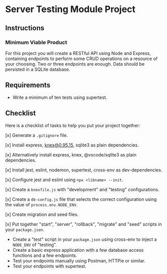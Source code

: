 # Server Testing Module Project

## Instructions

### Minimum Viable Product

For this project you will create a RESTful API using Node and Express, containing endpoints to perform some CRUD operations on a resource of your choosing. Two or three endpoints are enough. Data should be persisted in a SQLite database.

## Requirements

- Write a minimum of ten tests using supertest.

## Checklist

Here is a checklist of tasks to help you put your project together:

[x] Generate a `.gitignore` file.

[x] Install express, knex@0.95.15, sqlite3 as plain dependencies.

[x] Alternatively install express, knex, @vscode/sqlite3 as plain dependencies.

[x] Install jest, eslint, nodemon, supertest, cross-env as dev-dependencies.

[x] Configure jest and eslint using `npx <libname> --init`.

[x] Create a `knexfile.js` with "development" and "testing" configurations.

[x] Create a `db-config.js` file that selects the correct configuration using the value of `process.env.NODE_ENV`.

[x] Create migration and seed files.

[x] Put together "start", "server", "rollback", "migrate" and "seed" scripts in your `package.json`.

- Create a "test" script in your `package.json` using cross-env to inject a `NODE_ENV` of "testing".
- Create a basic express application with a few database access functions and a few endpoints.
- Test your endpoints manually using Postman, HTTPie or similar.
- Test your endpoints with supertest.
